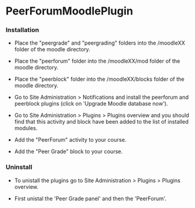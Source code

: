 # PeerForumMoodlePlugin

### Installation

* Place the "peergrade" and "peergrading" folders into the /moodleXX folder of the moodle
directory.

* Place the "peerforum" folder into the /moodleXX/mod folder of the moodle
directory.

* Place the "peerblock" folder into the /moodleXX/blocks folder of the moodle
directory.

* Go to Site Administration > Notifications and install the peerforum and peerblock plugins (click on 'Upgrade Moodle database now').

* Go to Site Administration > Plugins >  Plugins overview
and you should find that this activity and block have been added to the list of
installed modules.

* Add the "PeerForum" activity to your course.

* Add the "Peer Grade" block to your course.



### Uninstall	

* To unistall the plugins go to Site Administration > Plugins > Plugins overview.

* First unistal the 'Peer Grade panel' and then the 'PeerForum'.


